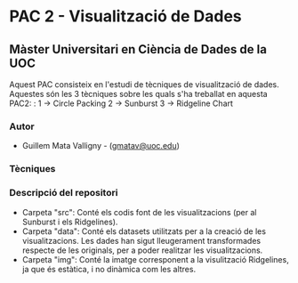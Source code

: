 # PAC 2 - Visualització de Dades
## Màster Universitari en Ciència de Dades de la UOC

Aquest PAC consisteix en l'estudi de tècniques de visualització de dades. Aquestes són les 3 tècniques sobre les quals s'ha treballat en aquesta PAC2: :
  1 -> Circle Packing
  2 -> Sunburst
  3 -> Ridgeline Chart

### Autor
  * Guillem Mata Valligny - (gmatav@uoc.edu)

### Tècniques


### Descripció del repositori

  * Carpeta "src": Conté els codis font de les visualitzacions (per al Sunburst i els Ridgelines).
  * Carpeta "data": Conté els datasets utilitzats per a la creació de les visualitzacions. Les dades han sigut lleugerament transformades respecte de les originals, per a poder realitzar les visualitzacions.
  * Carpeta "img": Conté la imatge corresponent a la visulització Ridgelines, ja que és estàtica, i no dinàmica com les altres.
